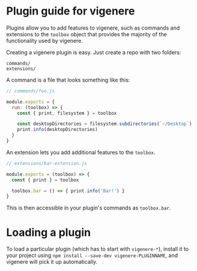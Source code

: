 # Plugin guide for vigenere

Plugins allow you to add features to vigenere, such as commands and
extensions to the `toolbox` object that provides the majority of the functionality
used by vigenere.

Creating a vigenere plugin is easy. Just create a repo with two folders:

```
commands/
extensions/
```

A command is a file that looks something like this:

```js
// commands/foo.js

module.exports = {
  run: (toolbox) => {
    const { print, filesystem } = toolbox

    const desktopDirectories = filesystem.subdirectories(`~/Desktop`)
    print.info(desktopDirectories)
  }
}
```

An extension lets you add additional features to the `toolbox`.

```js
// extensions/bar-extension.js

module.exports = (toolbox) => {
  const { print } = toolbox

  toolbox.bar = () => { print.info('Bar!') }
}
```

This is then accessible in your plugin's commands as `toolbox.bar`.

# Loading a plugin

To load a particular plugin (which has to start with `vigenere-*`),
install it to your project using `npm install --save-dev vigenere-PLUGINNAME`,
and vigenere will pick it up automatically.
